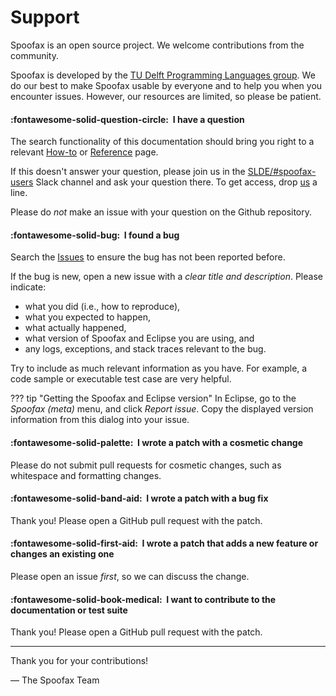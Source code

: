 # Support
Spoofax is an open source project. We welcome contributions from the community.

Spoofax is developed by the [TU Delft Programming Languages group][1]. We do our best to make Spoofax usable by everyone and to help you when you encounter issues. However, our resources are limited, so please be patient.

#### :fontawesome-solid-question-circle:&nbsp; I have a question
The search functionality of this documentation should bring you right to a relevant [How-to](../howtos/index.md) or [Reference](../references/index.md) page.

If this doesn't answer your question, please join us in the [SLDE/#spoofax-users](https://slde.slack.com/archives/C7254SF60) Slack channel and ask your question there. To get access, drop [us](https://eelcovisser.org/) a line.

Please do *not* make an issue with your question on the Github repository.

#### :fontawesome-solid-bug:&nbsp; I found a bug
Search the [Issues](https://github.com/metaborg/spoofax/issues) to ensure the bug has not been reported before.

If the bug is new, open a new issue with a _clear title and description_.
Please indicate:

- what you did (i.e., how to reproduce),
- what you expected to happen,
- what actually happened,
- what version of Spoofax and Eclipse you are using, and
- any logs, exceptions, and stack traces relevant to the bug.

Try to include as much relevant information as you have.
For example, a code sample or executable test case are very helpful.

??? tip "Getting the Spoofax and Eclipse version"
    In Eclipse, go to the _Spoofax (meta)_ menu, and click _Report issue_. Copy the displayed version information from this dialog into your issue.


#### :fontawesome-solid-palette:&nbsp; I wrote a patch with a cosmetic change
Please do not submit pull requests for cosmetic changes,
such as whitespace and formatting changes.


#### :fontawesome-solid-band-aid:&nbsp; I wrote a patch with a bug fix
Thank you! Please open a GitHub pull request with the patch.


#### :fontawesome-solid-first-aid:&nbsp; I wrote a patch that adds a new feature or changes an existing one
Please open an issue _first_, so we can discuss the change.


#### :fontawesome-solid-book-medical:&nbsp; I want to contribute to the documentation or test suite
Thank you! Please open a GitHub pull request with the patch.

---

Thank you for your contributions!

— The Spoofax Team



[1]: https://pl.ewi.tudelft.nl/